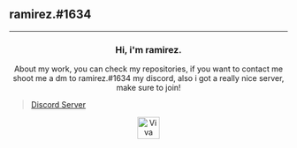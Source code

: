 ## ramirez.#1634
----------------------------------------------------


<h3 align='center'>
Hi, i'm ramirez.
</h3>
<p align='center' color='red'>
About my work, you can check my repositories, if you want to contact me shoot me a dm to <span>ramirez.#1634</span> my discord, also i got a really nice server, make sure to join! 
</p>


>[Discord Server](https://discord.gg/q8FspVseAU)




<p align='center'>
<img width='40px' height='40px' title='Viva Mexico!' src='https://images.emojiterra.com/twitter/v13.0/512px/1f1f2-1f1fd.png' height='60px' width='60px'>
</p>
